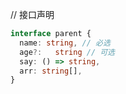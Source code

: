// 接口声明
```typescript
interface parent {
  name: string, // 必选
  age?:   string // 可选
  say: () => string,
  arr: string[], 
}
```
